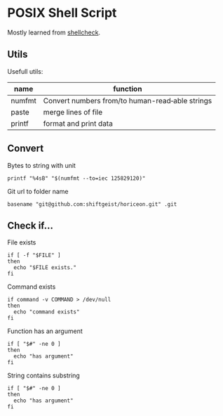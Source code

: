 # POSIX Shell Script

Mostly learned from [shellcheck](https://github.com/koalaman/shellcheck).

## Utils

Usefull utils:

| name   | function                                        |
| ------ | ----------------------------------------------- |
| numfmt | Convert numbers from/to human-read‐able strings |
| paste  | merge lines of file                             |
| printf | format and print data                           |

## Convert

Bytes to string with unit

```shell
printf "%4sB" "$(numfmt --to=iec 125829120)"
```

Git url to folder name

```shell
basename "git@github.com:shiftgeist/horiceon.git" .git
```

## Check if...

File exists

```shell
if [ -f "$FILE" ]
then
  echo "$FILE exists."
fi
```

Command exists

```shell
if command -v COMMAND > /dev/null
then
  echo "command exists"
fi
```

Function has an argument

```shell
if [ "$#" -ne 0 ]
then
  echo "has argument"
fi
```

String contains substring

```shell
if [ "$#" -ne 0 ]
then
  echo "has argument"
fi
```
